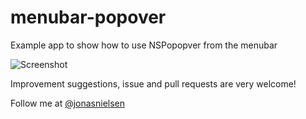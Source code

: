 menubar-popover
===============

Example app to show how to use NSPopopver from the menubar

![Screenshot](http://ge.tt/api/1/files/3vXTzmx/0/blob/x675)

Improvement suggestions, issue and pull requests are very welcome!

Follow me at [@jonasnielsen](http://twitter.com/jonasnielsen)
